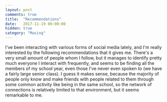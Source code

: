 ```yaml
---
layout: post
comments: true
title:  "Recommendations"
date:   2017-11-19 00:00:00
hidden: true
category: "Musing"
---
```


I've been interacting with various forms of social media lately, and I'm really interested by the following recommendations that it gives me. There's a very small amount of people whom I follow, but it manages to identify pretty much everyone I interact with frequently, and seems to be finding all the members of my school year, even those I've never even spoken to (we have a fairly large senior class). I guess it makes sense, because the majority of people only know and make friends with people related to them through some common activity like being in the same school, so the network of connections is relatively limited to that environment, but it seems remarkable to me.
